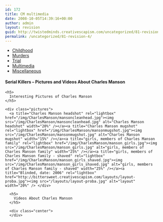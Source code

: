 ```yaml
---
id: 172
title: CM multimedia
date: 2008-10-05T14:39:16+00:00
author: admin
layout: revision
guid: http://twistedminds.creativescapism.com/uncategorized/81-revision-4/
permalink: /uncategorized/81-revision-4/
---
```

<p class="dropcap-first">
  <ul id="navlist">
    <li>
      <a title="Charles Manson's Childhood" href="/serial-killers/charles-manson/">Childhood</a>
    </li>
    <li>
      <a title="how it all began - his victims and the way he killed them" href="/serial-killers/charles-manson/CM-murders/">Murders</a>
    </li>
    <li>
      <a title="After he got caught - trial" href="/serial-killers/charles-manson/CM-trial/">Trial</a>
    </li>
    <li id="active">
      <a id="current" title="pictures, audio and video recordings" href="/serial-killers/charles-manson/CM-multimedia/">Multimedia</a>
    </li>
    <li>
      <a href="/serial-killers/charles-manson/CM-miscellaneous/">Miscellaneous</a>
    </li>
  </ul>
  
  <div class="body">
    <h4>
      Serial Killers &#8211; Pictures and Videos About Charles Manson
    </h4>
    
    <h5>
      Interesting Pictures of Charles Manson
    </h5>
    
    <div class="pictures">
      <a title="Charles Manson headshot" rel="lightbox" href="/img/CharlesManson/mansoncleanhead.jpg"><img src="/img/CharlesManson/mansoncleanhead.jpg" alt="Charles Manson headshot" width="20%" /></a><a title="Charles Manson mugshot" rel="lightbox" href="/img/CharlesManson/mansonmugshot.jpg"><img src="/img/CharlesManson/mansonmugshot.jpg" alt="Charles Manson mugshot" width="15%" /></a><a title="girls, members of Charles Manson family" rel="lightbox" href="/img/CharlesManson/manson_girls.jpg"><img src="/img/CharlesManson/manson_girls.jpg" alt="girls, members of Charles Manson family" width="25%" /></a><a title="girls, members of Charles Manson family - shaved" rel="lightbox" href="/img/CharlesManson/manson_girls_shaved.jpg"><img src="/img/CharlesManson/manson_girls_shaved.jpg" alt="girls, members of Charles Manson family - shaved" width="25%" /></a><a title="Blinded, date: 2006" rel="lightbox" href="http://bittersweet.creativescapism.com/layouts/layout-proba.jpg"><img src="/layouts/layout-proba.jpg" alt="layout" width="20%" /> </div> 
      
      <h5>
        Videos About Charles Manson
      </h5>
      
      <div class="center">
      </div>